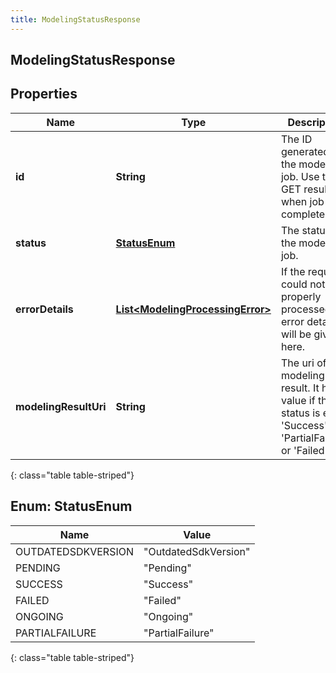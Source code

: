 ```yaml
---
title: ModelingStatusResponse
---
```


## ModelingStatusResponse

## Properties

| Name                  | Type                                                                                       | Description                                                                                                                              | Notes      |
| --------------------- | ------------------------------------------------------------------------------------------ | ---------------------------------------------------------------------------------------------------------------------------------------- | ---------- |
| **id**                | <!----><!---->**String**<!---->                                                            | The ID generated for the modeling job. Use to GET result when job is completed.                                                          | [optional] |
| **status**            | [**StatusEnum**](#StatusEnum)<!---->                                                       | The status of the modeling job.                                                                                                          | [optional] |
| **errorDetails**      | <!----><!---->[**List&lt;ModelingProcessingError&gt;**](ModelingProcessingError.md)<!----> | If the request could not be properly processed, error details will be given here.                                                        | [optional] |
| **modelingResultUri** | <!----><!---->**String**<!---->                                                            | The uri of the modeling result. It has a value if the status is either &#39;Success&#39;, &#39;PartialFailure&#39;, or &#39;Failed&#39;. | [optional] |

{: class="table table-striped"}

<a name="StatusEnum"></a>

## Enum: StatusEnum

| Name               | Value                          |
| ------------------ | ------------------------------ |
| OUTDATEDSDKVERSION | &quot;OutdatedSdkVersion&quot; |
| PENDING            | &quot;Pending&quot;            |
| SUCCESS            | &quot;Success&quot;            |
| FAILED             | &quot;Failed&quot;             |
| ONGOING            | &quot;Ongoing&quot;            |
| PARTIALFAILURE     | &quot;PartialFailure&quot;     |

{: class="table table-striped"}
